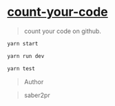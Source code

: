 # [count-your-code](https://saber2pr.github.io/MyWeb/build/github-countYourCode/build/)

> count your code on github.

```bash
yarn start

yarn run dev

yarn test
```

> Author

> saber2pr
